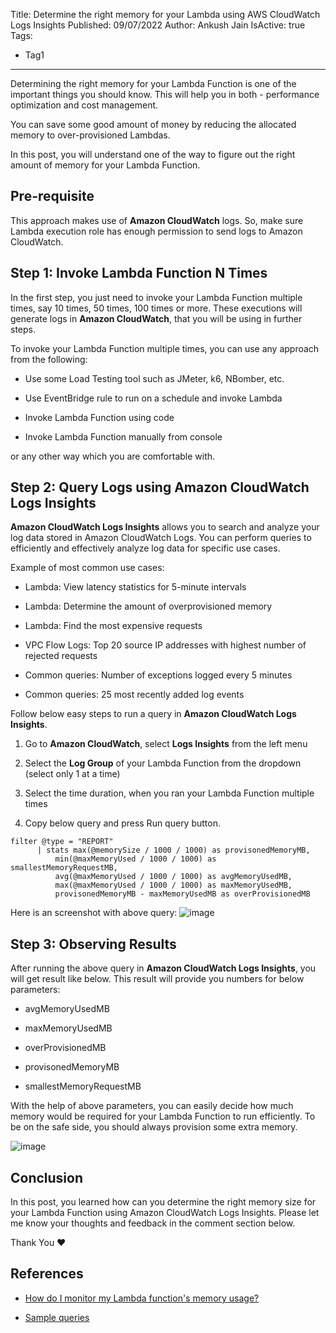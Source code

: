Title: Determine the right memory for your Lambda using AWS CloudWatch Logs Insights
Published: 09/07/2022
Author: Ankush Jain
IsActive: true
Tags:
  - Tag1
---
Determining the right memory for your Lambda Function is one of the important things you should know. This will help you in both - performance optimization and cost management.

You can save some good amount of money by reducing the allocated memory to over-provisioned Lambdas.

In this post, you will understand one of the way to figure out the right amount of memory for your Lambda Function.

## Pre-requisite

This approach makes use of **Amazon CloudWatch** logs. So, make sure Lambda execution role has enough permission to send logs to Amazon CloudWatch.

## Step 1: Invoke Lambda Function N Times

In the first step, you just need to invoke your Lambda Function multiple times, say 10 times, 50 times, 100 times or more. These executions will generate logs in **Amazon CloudWatch**, that you will be using in further steps.

To invoke your Lambda Function multiple times, you can use any approach from the following:

*   Use some Load Testing tool such as JMeter, k6, NBomber, etc.

*   Use EventBridge rule to run on a schedule and invoke Lambda

*   Invoke Lambda Function using code

*   Invoke Lambda Function manually from console



or any other way which you are comfortable with.

## Step 2: Query Logs using Amazon CloudWatch Logs Insights

**Amazon CloudWatch Logs Insights** allows you to search and analyze your log data stored in Amazon CloudWatch Logs. You can perform queries to efficiently and effectively analyze log data for specific use cases.

Example of most common use cases:

*   Lambda: View latency statistics for 5-minute intervals

*   Lambda: Determine the amount of overprovisioned memory

*   Lambda: Find the most expensive requests

*   VPC Flow Logs: Top 20 source IP addresses with highest number of rejected requests

*   Common queries: Number of exceptions logged every 5 minutes

*   Common queries: 25 most recently added log events



Follow below easy steps to run a query in **Amazon CloudWatch Logs Insights**.

1.  Go to **Amazon CloudWatch**, select **Logs Insights** from the left menu

2.  Select the **Log Group** of your Lambda Function from the dropdown (select only 1 at a time)

3.  Select the time duration, when you ran your Lambda Function multiple times

4.  Copy below query and press Run query button.



```markup
filter @type = "REPORT"
      | stats max(@memorySize / 1000 / 1000) as provisonedMemoryMB,
          min(@maxMemoryUsed / 1000 / 1000) as smallestMemoryRequestMB,
          avg(@maxMemoryUsed / 1000 / 1000) as avgMemoryUsedMB,
          max(@maxMemoryUsed / 1000 / 1000) as maxMemoryUsedMB,
          provisonedMemoryMB - maxMemoryUsedMB as overProvisionedMB
```

Here is an screenshot with above query: ![image](https://user-images.githubusercontent.com/13661966/178106632-27a9c55c-df2a-435f-9e31-ab9cfdb56f2a.png)

## Step 3: Observing Results

After running the above query in **Amazon CloudWatch Logs Insights**, you will get result like below. This result will provide you numbers for below parameters:

*   avgMemoryUsedMB	

*   maxMemoryUsedMB	

*   overProvisionedMB	

*   provisonedMemoryMB	

*   smallestMemoryRequestMB	



With the help of above parameters, you can easily decide how much memory would be required for your Lambda Function to run efficiently. To be on the safe side, you should always provision some extra memory. 

![image](https://user-images.githubusercontent.com/13661966/178106675-a8584bda-befe-4d34-bd8f-5d369faabdb5.png)

## Conclusion

In this post, you learned how can you determine the right memory size for your Lambda Function using Amazon CloudWatch Logs Insights. Please let me know your thoughts and feedback in the comment section below.

Thank You ❤️

## References

*   [How do I monitor my Lambda function's memory usage?](https://aws.amazon.com/premiumsupport/knowledge-center/lambda-function-memory-usage-monitoring/)

*   [Sample queries](https://docs.aws.amazon.com/AmazonCloudWatch/latest/logs/CWL_QuerySyntax-examples.html)


                
